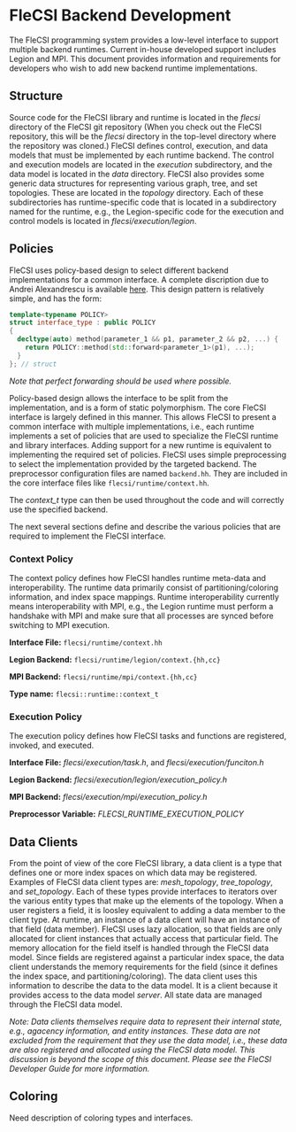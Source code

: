 # FleCSI Backend Development

The FleCSI programming system provides a low-level interface to support
multiple backend runtimes. Current in-house developed support includes
Legion and MPI. This document provides information and requirements for
developers who wish to add new backend runtime implementations.

## Structure

Source code for the FleCSI library and runtime is located in the
*flecsi* directory of the FleCSI git repository (When you check out the
FleCSI repository, this will be the *flecsi* directory in the top-level
directory where the repository was cloned.) FleCSI defines control,
execution, and data models that must be implemented by each runtime
backend. The control and execution models are located in the *execution*
subdirectory, and the data model is located in the *data* directory.
FleCSI also provides some generic data structures for representing
various graph, tree, and set topologies. These are located in the
*topology* directory. Each of these subdirectories has runtime-specific
code that is located in a subdirectory named for the runtime, e.g., the
Legion-specific code for the execution and control models is located in
*flecsi/execution/legion*.

## Policies

FleCSI uses policy-based design to select different backend
implementations for a common interface. A complete discription due to
Andrei Alexandrescu is available
[here](https://www.amazon.com/Modern-Design-Generic-Programming-Patterns/dp/0201704315/ref=sr_1_1?ie=UTF8&qid=1519158334&sr=8-1&keywords=alexandrescu+c%2B%2B).
This design pattern is relatively simple, and has the form:

```cpp
template<typename POLICY>
struct interface_type : public POLICY
{
  decltype(auto) method(parameter_1 && p1, parameter_2 && p2, ...) {
    return POLICY::method(std::forward<parameter_1>(p1), ...);
  }
}; // struct
```

*Note that perfect forwarding should be used where possible.*

Policy-based design allows the interface to be split from the
implementation, and is a form of static polymorphism. The core FleCSI
interface is largely defined in this manner. This allows FleCSI to
present a common interface with multiple implementations, i.e., each
runtime implements a set of policies that are used to specialize the
FleCSI runtime and library interfaces. Adding support for a new runtime
is equivalent to implementing the required set of policies. FleCSI uses
simple preprocessing to select the implementation provided by the
targeted backend.  The preprocessor configuration files are named
`backend.hh`.  They are included in the core interface files like
`flecsi/runtime/context.hh`.

The *context_t* type can then be used throughout the code and will
correctly use the specified backend.

The next several sections define and describe the various policies that
are required to implement the FleCSI interface.

### Context Policy

The context policy defines how FleCSI handles runtime meta-data and
interoperability. The runtime data primarily consist of
partitioning/coloring information, and index space mappings.
Runtime interoperability currently means interoperability with MPI,
e.g., the Legion runtime must perform a handshake with MPI and make sure
that all processes are synced before switching to MPI execution.

**Interface File:** `flecsi/runtime/context.hh`

**Legion Backend:** `flecsi/runtime/legion/context.{hh,cc}`

**MPI Backend:** `flecsi/runtime/mpi/context.{hh,cc}`

**Type name:** `flecsi::runtime::context_t`

### Execution Policy

The execution policy defines how FleCSI tasks and functions are
registered, invoked, and executed.

**Interface File:** *flecsi/execution/task.h*, and
*flecsi/execution/funciton.h*

**Legion Backend:** *flecsi/execution/legion/execution_policy.h*

**MPI Backend:** *flecsi/execution/mpi/execution_policy.h*

**Preprocessor Variable:** *FLECSI_RUNTIME_EXECUTION_POLICY*

## Data Clients

From the point of view of the core FleCSI library, a data client is a
type that defines one or more index spaces on which data may be
registered. Examples of FleCSI data client types are: *mesh_topology*,
*tree_topology*, and *set_topology*. Each of these types provide
interfaces to iterators over the various entity types that make up the
elements of the topology. When a user registers a field, it is loosley
equivalent to adding a data member to the client type. At runtime, an
instance of a data client will have an instance of that field (data
member). FleCSI uses lazy allocation, so that fields are only allocated
for client instances that actually access that particular field. The
memory allocation for the field itself is handled through the FleCSI
data model. Since fields are registered against a particular index
space, the data client understands the memory requirements for the field
(since it defines the index space, and partitioning/coloring). The data
client uses this information to describe the data to the data model. It
is a client because it provides access to the data model *server*. All
state data are managed through the FleCSI data model.

*Note: Data clients themselves require data to represent their internal
state, e.g., agacency information, and entity instances. These data are
not excluded from the requirement that they use the data model, i.e.,
these data are also registered and allocated using the FleCSI data
model. This discussion is beyond the scope of this document. Please see
the FleCSI Developer Guide for more information.*

## Coloring

Need description of coloring types and interfaces.

<!-- Need explanation of translation unit requirements. -->

<!-- vim: set tabstop=2 shiftwidth=2 expandtab fo=cqt tw=72 : -->

